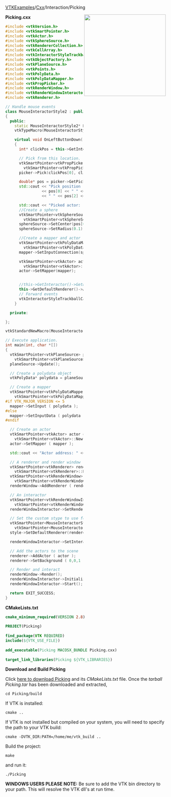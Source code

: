 [VTKExamples](/index/)/[Cxx](/Cxx)/Interaction/Picking

<img align="right" src="https://github.com/lorensen/VTKExamples/blob/gh-pages/Testing/Baseline/Interaction/TestPicking.png?raw=true" width="256" />

**Picking.cxx**
```c++
#include <vtkVersion.h>
#include <vtkSmartPointer.h>
#include <vtkActor.h>
#include <vtkSphereSource.h>
#include <vtkRendererCollection.h>
#include <vtkCellArray.h>
#include <vtkInteractorStyleTrackballCamera.h>
#include <vtkObjectFactory.h>
#include <vtkPlaneSource.h>
#include <vtkPoints.h>
#include <vtkPolyData.h>
#include <vtkPolyDataMapper.h>
#include <vtkPropPicker.h>
#include <vtkRenderWindow.h>
#include <vtkRenderWindowInteractor.h>
#include <vtkRenderer.h>

// Handle mouse events
class MouseInteractorStyle2 : public vtkInteractorStyleTrackballCamera
{
  public:
    static MouseInteractorStyle2* New();
    vtkTypeMacro(MouseInteractorStyle2, vtkInteractorStyleTrackballCamera);

    virtual void OnLeftButtonDown()
    {
      int* clickPos = this->GetInteractor()->GetEventPosition();

      // Pick from this location.
      vtkSmartPointer<vtkPropPicker>  picker =
        vtkSmartPointer<vtkPropPicker>::New();
      picker->Pick(clickPos[0], clickPos[1], 0, this->GetDefaultRenderer());

      double* pos = picker->GetPickPosition();
      std::cout << "Pick position (world coordinates) is: "
                << pos[0] << " " << pos[1]
                << " " << pos[2] << std::endl;

      std::cout << "Picked actor: " << picker->GetActor() << std::endl;
      //Create a sphere
      vtkSmartPointer<vtkSphereSource> sphereSource =
        vtkSmartPointer<vtkSphereSource>::New();
      sphereSource->SetCenter(pos[0], pos[1], pos[2]);
      sphereSource->SetRadius(0.1);

      //Create a mapper and actor
      vtkSmartPointer<vtkPolyDataMapper> mapper =
        vtkSmartPointer<vtkPolyDataMapper>::New();
      mapper->SetInputConnection(sphereSource->GetOutputPort());

      vtkSmartPointer<vtkActor> actor =
        vtkSmartPointer<vtkActor>::New();
      actor->SetMapper(mapper);


      //this->GetInteractor()->GetRenderWindow()->GetRenderers()->GetDefaultRenderer()->AddActor(actor);
      this->GetDefaultRenderer()->AddActor(actor);
      // Forward events
      vtkInteractorStyleTrackballCamera::OnLeftButtonDown();
    }

  private:

};

vtkStandardNewMacro(MouseInteractorStyle2);

// Execute application.
int main(int, char *[])
{
  vtkSmartPointer<vtkPlaneSource> planeSource =
    vtkSmartPointer<vtkPlaneSource>::New();
  planeSource->Update();

  // Create a polydata object
  vtkPolyData* polydata = planeSource->GetOutput();

  // Create a mapper
  vtkSmartPointer<vtkPolyDataMapper> mapper =
    vtkSmartPointer<vtkPolyDataMapper>::New();
#if VTK_MAJOR_VERSION <= 5
  mapper->SetInput ( polydata );
#else
  mapper->SetInputData ( polydata );
#endif

  // Create an actor
  vtkSmartPointer<vtkActor> actor =
    vtkSmartPointer<vtkActor>::New();
  actor->SetMapper ( mapper );

  std::cout << "Actor address: " << actor << std::endl;

  // A renderer and render window
  vtkSmartPointer<vtkRenderer> renderer =
    vtkSmartPointer<vtkRenderer>::New();
  vtkSmartPointer<vtkRenderWindow> renderWindow =
    vtkSmartPointer<vtkRenderWindow>::New();
  renderWindow->AddRenderer ( renderer );

  // An interactor
  vtkSmartPointer<vtkRenderWindowInteractor> renderWindowInteractor =
    vtkSmartPointer<vtkRenderWindowInteractor>::New();
  renderWindowInteractor->SetRenderWindow ( renderWindow );

  // Set the custom stype to use for interaction.
  vtkSmartPointer<MouseInteractorStyle2> style =
    vtkSmartPointer<MouseInteractorStyle2>::New();
  style->SetDefaultRenderer(renderer);

  renderWindowInteractor->SetInteractorStyle( style );

  // Add the actors to the scene
  renderer->AddActor ( actor );
  renderer->SetBackground ( 0,0,1 );

  // Render and interact
  renderWindow->Render();
  renderWindowInteractor->Initialize();
  renderWindowInteractor->Start();

  return EXIT_SUCCESS;
}
```
**CMakeLists.txt**
```cmake
cmake_minimum_required(VERSION 2.8)
 
PROJECT(Picking)
 
find_package(VTK REQUIRED)
include(${VTK_USE_FILE})
 
add_executable(Picking MACOSX_BUNDLE Picking.cxx)
 
target_link_libraries(Picking ${VTK_LIBRARIES})
```

**Download and Build Picking**

Click [here to download Picking](https://github.com/lorensen/VTKWikiExamplesTarballs/raw/master/Picking.tar) and its *CMakeLists.txt* file.
Once the *tarball Picking.tar* has been downloaded and extracted,
```
cd Picking/build 
```
If VTK is installed:
```
cmake ..
```
If VTK is not installed but compiled on your system, you will need to specify the path to your VTK build:
```
cmake -DVTK_DIR:PATH=/home/me/vtk_build ..
```
Build the project:
```
make
```
and run it:
```
./Picking
```
**WINDOWS USERS PLEASE NOTE:** Be sure to add the VTK bin directory to your path. This will resolve the VTK dll's at run time.

